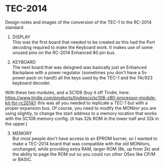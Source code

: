 # TEC-2014
Design notes and images of the conversion of the TEC-1 to the RC-2014 standard.

1. DISPLAY<br>
This was the first board that needed to be created as this had the Port decoding required to make the Keyboard work. It makes use of some unused pins on the RC-2014 Enhanced 80 pin bus.

2. KEYBOARD<br>
The next board that was deisgned was basically just an Enhanced Backplane with a power regulator (sometimes you don't have a 5v power pack on hand!) all the keys used by the TEC-1 and the 74c923 keyboard decoder.

With these two modules, and a SC108 (buy it off Tindie, here: https://www.tindie.com/products/tindiescx/sc108-z80-processor-module-kit-for-rc2014/) this was all you needed to replicate a TEC-1 but with a proper expansion bus. Of course, you need to modify the MONitor you are using slightly, to change the start address to a memory location that works with the SC108 memory config. (it has 32k ROM in the lower half and 32k in the upper.)

3. MEMORY<br>
But most people don't have access to an EPROM burner, so I wanted to make a TEC-2014 board that was compatible with the old MONitors, unchanged, while providing extra RAM, larger ROM (8k, up from 2k) and the ability to page the ROM out so you could run other OSes like CP/M or BASIC.
